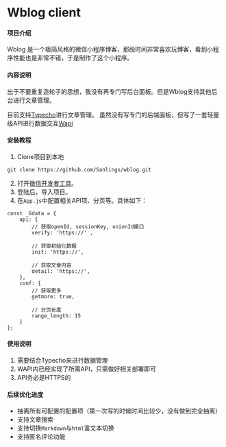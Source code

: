 # Wblog client

#### 项目介绍
Wblog 是一个极简风格的微信小程序博客，那段时间非常喜欢玩博客，看到小程序性能也是非常不错，于是制作了这个小程序。


#### 内容说明
出于不要重复造轮子的思想，我没有再专门写后台面板。但是Wblog支持其他后台进行文章管理。

目前支持[Typecho](http://typecho.org/)进行文章管理。
虽然没有写专门的后端面板，但写了一套轻量级API进行数据交互[Wapi](https://github.com/Sanlings/wapi)


#### 安装教程

1. Clone项目到本地 
```
git clone https://github.com/Sanlings/wblog.git
```
2. 打开[微信开发者工具](https://developers.weixin.qq.com/miniprogram/dev/devtools/download.html)。
3. 登陆后，导入项目。
4. 在`App.js`中配置相关API项、分页等。具体如下：
```
const _Gdata = {
    api: {
        // 获取openId, sessionKey, unionId接口
        verify: 'https://' ,
        
        // 获取初始化数据
        init: 'https://',
        
        // 获取文章内容
        detail: 'https://',
    },
    conf: {
        // 获取更多
        getmore: true,
        
        // 分页长度
        range_length: 15
    }
};
```

#### 使用说明

1. 需要结合Typecho来进行数据管理
2. WAPI内已经实现了所需API，只需做好相关部署即可
3. API务必是HTTPS的

#### 后续优化进度
- 抽离所有可配置的配置项（第一次写的时候时间比较少，没有做到完全抽离）
- 支持文章搜索
- 支持切换`Markdown`与`html`富文本切换
- 支持匿名评论功能